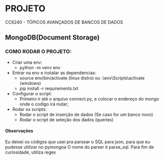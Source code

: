 # PROJETO
CC6240 - TÓPICOS AVANÇADOS DE BANCOS DE DADOS

## MongoDB(Document Storage)

### COMO RODAR O PROJETO:
- Criar uma env: 
    - python -m venv env
- Entrar na env e instalar as dependencias: 
    - source env/bin/activate (linux distro) ou .\env\Scripts\activate (windows)
    - pip install -r requirements.txt
- Configurar o script:
    - Primeiro ir até o arquivo connect.py, e colocar o endereço do mongo onde o codigo irá rodar;
- Rodar os scripts:
    - Rodar o script de inserção de dados (Se caso for um banco novo)
    - Rodar o script de seleção dos dados (queries)



#### Observações
Eu deixei os códigos que usei pra parsear o SQL para json, para que eu pudesse utilizar no pymongoa
O nome do parser é parse_sql. Para fim de curiosidade, utiliza regex